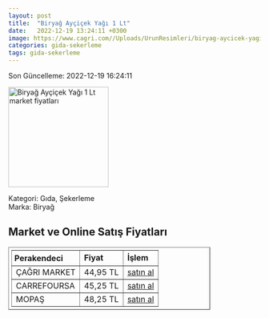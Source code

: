 ```yaml
---
layout: post
title:  "Biryağ Ayçiçek Yağı 1 Lt"
date:   2022-12-19 13:24:11 +0300
image: https://www.cagri.com//Uploads/UrunResimleri/biryag-aycicek-yagi-1-lt-e2af.jpg
categories: gida-sekerleme
tags: gida-sekerleme
---
```


Son Güncelleme: 2022-12-19 16:24:11

<img src="https://www.cagri.com//Uploads/UrunResimleri/biryag-aycicek-yagi-1-lt-e2af.jpg" width="200" alt="Biryağ Ayçiçek Yağı 1 Lt market fiyatları" />

Kategori: Gıda, Şekerleme
<br />
Marka: Biryağ

<h2>Market ve Online Satış Fiyatları</h2>

<table border="1" style="padding: 5px;width:80%;">
  <tr>
    <td style="padding: 5px;"><strong>Perakendeci</strong></td>
    <td><strong>Fiyat</strong></td>
    <td><strong>İşlem</strong></td>
  </tr>
  <tr>
              <td title="Çağrı Market">ÇAĞRI MARKET</td>
              <td>44,95 TL</td>
              <td><a title="Çağrı Market" target="_blank" href="https://www.cagri.com/biryag-aycicek-yagi-1-lt">satın al</a></td>
            </tr><tr>
              <td title="CarrefourSA">CARREFOURSA</td>
              <td>45,25 TL</td>
              <td><a title="CarrefourSA" target="_blank" href="https://www.carrefoursa.com/biryag-aycicek-yagi-1-lt-p-30072273">satın al</a></td>
            </tr><tr>
              <td title="Mopaş">MOPAŞ</td>
              <td>48,25 TL</td>
              <td><a title="Mopaş" target="_blank" href="https://www.mopas.com.tr/biryag-aycicek-1-l/p/1796">satın al</a></td>
            </tr>
</table>
